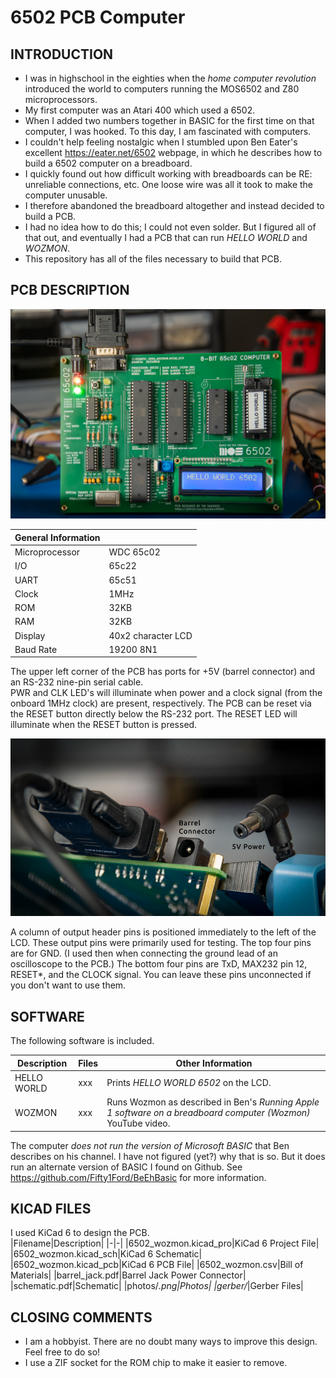 # 6502 PCB Computer

## INTRODUCTION
- I was in highschool in the eighties when the *home computer revolution* introduced the world to computers running the MOS6502 and Z80 microprocessors.
- My first computer was an Atari 400 which used a 6502.
- When I added two numbers together in BASIC for the first time on that computer, I was hooked.   To this day, I am fascinated with computers.
- I couldn't help feeling nostalgic when I stumbled upon Ben Eater's excellent https://eater.net/6502 webpage, in which he describes how to build a 6502 computer on a breadboard.
- I quickly found out how difficult working with breadboards can be RE: unreliable connections, etc.  One loose wire was all it took to make the computer unusable.
- I therefore abandoned the breadboard altogether and instead decided to build a PCB.
- I had no idea how to do this; I could not even solder.  But I figured all of that out, and eventually I had a PCB that can run *HELLO WORLD* and *WOZMON*.
- This repository has all of the files necessary to build that PCB.

## PCB DESCRIPTION

![Hello World](photos/hello_world_6502.png)

|General Information||
|-|-|
|Microprocessor|WDC 65c02|
|I/O|65c22|
|UART|65c51|
|Clock|1MHz|
|ROM|32KB|
|RAM|32KB|
|Display|40x2 character LCD|
|Baud Rate|19200 8N1|

The upper left corner of the PCB has ports for +5V (barrel connector) and an RS-232 nine-pin serial cable.  
PWR and CLK LED's will illuminate when power and a clock signal (from the onboard 1MHz clock) are present, respectively.
The PCB can be reset via the RESET button directly below the RS-232 port.  The RESET LED will illuminate when the RESET button is pressed.

![Power Connectors](photos/power_connector.png)

A column of output header pins is positioned immediately to the left of the LCD.  These output pins were primarily used for testing.  The top four pins are for GND.  (I used then when connecting the ground lead of an oscilloscope to the PCB.)  The bottom four pins are TxD, MAX232 pin 12, RESET*, and the CLOCK signal.  You can leave these pins unconnected if you don't want to use them.

## SOFTWARE 

The following software is included.

|Description|Files|Other Information|
|-|-|-|
|HELLO WORLD|xxx|Prints *HELLO WORLD 6502* on the LCD.|
|WOZMON|xxx|Runs Wozmon as described in Ben's *Running Apple 1 software on a breadboard computer (Wozmon)* YouTube video.|

The computer *does not  run the version of Microsoft BASIC* that Ben describes on his channel.  I have not figured (yet?) why that is so.  But it does run an alternate version of BASIC I found on Github.  See https://github.com/Fifty1Ford/BeEhBasic for more information.

## KICAD FILES

I used KiCad 6 to design the PCB.  
|Filename|Description|
|-|-|
|6502_wozmon.kicad_pro|KiCad 6 Project File|
|6502_wozmon.kicad_sch|KiCad 6 Schematic|
|6502_wozmon.kicad_pcb|KiCad 6 PCB File|
|6502_wozmon.csv|Bill of Materials|
|barrel_jack.pdf|Barrel Jack Power Connector|
|schematic.pdf|Schematic|
|photos/*.png|Photos|
|gerber/*|Gerber Files|

## CLOSING COMMENTS
- I am a hobbyist.  There are no doubt many ways to improve this design.  Feel free to do so! 
- I use a ZIF socket for the ROM chip to make it easier to remove.  
